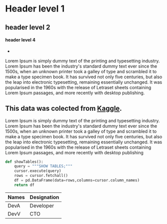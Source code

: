 # Header level 1
## header level 2
#### header level 4
-
Lorem Ipsum is simply dummy text of the printing and typesetting industry. Lorem Ipsum has been the industry's standard dummy text ever since the 1500s, when an unknown printer took a galley of type and scrambled it to make a type specimen book. It has survived not only five centuries, but also the leap into electronic typesetting, remaining essentially unchanged. It was popularised in the 1960s with the release of Letraset sheets containing Lorem Ipsum passages, and more recently with desktop publishing.

This data was colected from [Kaggle](https://www.kaggle.com/datasets/mhadani/predictive-maintenance-aircraft-engine).
--
Lorem Ipsum is simply dummy text of the printing and typesetting industry. Lorem Ipsum has been the industry's standard dummy text ever since the 1500s, when an unknown printer took a galley of type and scrambled it to make a type specimen book. It has survived not only five centuries, but also the leap into electronic typesetting, remaining essentially unchanged. It was popularised in the 1960s with the release of Letraset sheets containing Lorem Ipsum passages, and more recently with desktop publishing

``` python
def showTables():
    query = """SHOW TABLES;"""
    cursor.execute(query)
    rows = cursor.fetchall()
    df = pd.DataFrame(data=rows,columns=cursor.column_names)
    return df
```

|Names|Designation|
|------|-----------|
|DevA | Developer |
|DevV | CTO |
